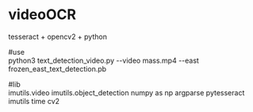 # videoOCR
tesseract + opencv2 + python

#use<br />
python3 text_detection_video.py --video mass.mp4 --east frozen_east_text_detection.pb

#lib<br />
imutils.video
imutils.object_detection
numpy as np
argparse
pytesseract
imutils
time
cv2

